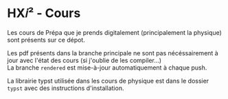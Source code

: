 # HX𝑖² - Cours

Les cours de Prépa que je prends digitalement (principalement la physique)
sont présents sur ce dépot.

Les pdf présents dans la branche principale ne sont pas nécéssairement
à jour avec l'état des cours (si j'oublie de les compiler...)  
La branche `rendered` est mise-à-jour automatiquement à chaque push.

La librairie typst utilisée dans les cours de physique
est dans le dossier `typst` avec des instructions d'installation.
